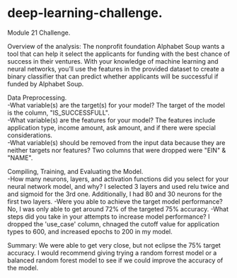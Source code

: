 # deep-learning-challenge. 
Module 21 Challenge. 

Overview of the analysis: The nonprofit foundation Alphabet Soup wants a tool that can help it select the applicants for funding with the best chance of success in their ventures. With your knowledge of machine learning and neural networks, you’ll use the features in the provided dataset to create a binary classifier that can predict whether applicants will be successful if funded by Alphabet Soup.  

Data Preprocessing.   
-What variable(s) are the target(s) for your model? The target of the model is the column, "IS_SUCCESSFULL".  
-What variable(s) are the features for your model?  The features include application type, income amount, ask amount, and if there were special considerations.  
-What variable(s) should be removed from the input data because they are neither targets nor features? Two columns that were dropped were "EIN" & "NAME".  

Compiling, Training, and Evaluating the Model.  
-How many neurons, layers, and activation functions did you select for your neural network model, and why? I selected 3 layers and used relu twice and and sigmoid for the 3rd one. Additionally, I had 80 and 30 neurons for the first two layers.
-Were you able to achieve the target model performance?  No, I was only able to get around 72% of the targeted 75% accuracy.
-What steps did you take in your attempts to increase model performance?  I dropped the 'use_case' column, chnaged the cutoff value for application types to 600, and increased epochs to 200 in my model.

Summary: We were able to get very close, but not eclipse the 75% target accuracy. I would recommend giving trying a random forrest model or a balanced random forest model to see if we could improve the accuracy of the model.
